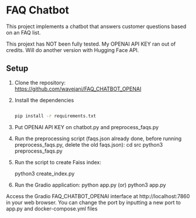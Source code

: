 # FAQ Chatbot

This project implements a chatbot that answers customer questions based on an FAQ list.

This projext has NOT been fully tested. My OPENAI API KEY ran out of credits. Will do another version with Hugging Face API.

## Setup

1. Clone the repository: https://github.com/wavejani/FAQ_CHATBOT_OPENAI

3. Install the dependencies

   ```bash

   pip install -r requirements.txt

   ```

4. Put OPENAI API KEY on chatbot.py and preprocess_faqs.py

5. Run the preprocessing script (faqs.json already done, before running preprocess_faqs.py, delete the old faqs.json):
   cd src
   python3 preprocess_faqs.py

6. Run the script to create Faiss index:

   python3 create_index.py

7. Run the Gradio application:
   python app.py (or) python3 app.py

Access the Gradio FAQ_CHATBOT_OPENAI interface at http://localhost:7860 in your web browser. You can change the port by inputting a new port to app.py and docker-compose.yml files
